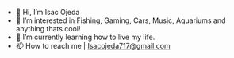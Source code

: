 - 👋 Hi, I’m Isac Ojeda
- 👀 I’m interested in Fishing, Gaming, Cars, Music, Aquariums and anything thats cool!
- 🌱 I’m currently learning how to live my life.
- 📫 How to reach me | Isacojeda717@gmail.com
<!---
IsacOjeda/IsacOjeda is a ✨ special ✨ repository because its `README.md` (this file) appears on your GitHub profile.
You can click the Preview link to take a look at your changes.
--->
